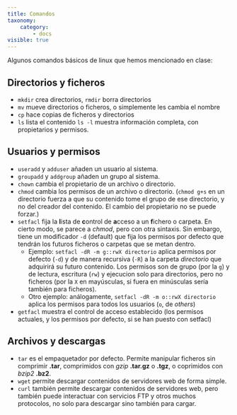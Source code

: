 ```yaml
---
title: Comandos
taxonomy:
    category:
        - docs
visible: true
---
```


Algunos comandos básicos de linux que hemos mencionado en clase:
## Directorios y ficheros
* `mkdir` crea directorios, `rmdir` borra directorios
*  `mv` mueve directorios o ficheros, o simplemente les cambia el nombre
*  `cp` hace copias de ficheros y directorios
*  `ls` lista el contenido `ls -l` muestra información completa, con propietarios y permisos.

## Usuarios y permisos
* `useradd` y `adduser` añaden un usuario al sistema. 
* `groupadd` y `addgroup` añaden un grupo al sistema.
* `chown` cambia el propietario de un archivo o directorio.
* `chmod` cambia los permisos de un archivo o directorio. (`chmod g+s` en un directorio fuerza a que su contenido tome el grupo de ese directorio, y no del creador del contenido. El cambio del propietario no se puede forzar.)
* `setfacl` fija la **l**ista de **c**ontrol de **a**cceso a un **f**ichero  o carpeta. En cierto modo, se parece a _chmod_, pero con otra sintaxis. Sin embargo, tiene un modificador `-d` (default) que fija los permisos por defecto que tendrán los futuros ficheros o carpetas que se metan dentro.
    *  Ejemplo: `setfacl -dR -m g::rwX directorio` aplica permisos por defecto (`-d`) y de manera recursiva (`-R`) a la carpeta _directorio_ que adquirirá su futuro contenido. Los permisos son de grupo (por la `g`) y de lectura, escritura (`rw`) y ejecucion solo para directorios, pero no ficheros (por la `X` en mayúsculas, si fuera en minúsculas sería también para ficheros).
    *  Otro ejemplo: análogamente, `setfacl -dR -m o::rwX directorio` aplica los permisos para todos los usuarios (`o`, de _others_)
* `getfacl` muestra el control de acceso establecido (los permisos actuales, y los permisos por defecto, si se han puesto con setfacl)


## Archivos y descargas
* `tar` es el empaquetador por defecto. Permite manipular ficheros sin comprimir **.tar**, comprimidos con _gzip_ **.tar.gz** o **.tgz**, o coprimidos con _bzip2_ **.bz2**.
* `wget` permite descargar contenidos de servidores web de forma simple.
* `curl` también permite descargar contenidos de servidores web, pero también puede interactuar con servicios FTP y otros muchos protocolos, no solo para descargar sino también para cargar.
